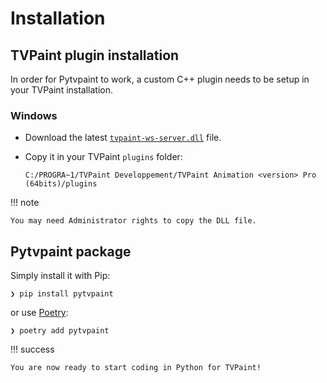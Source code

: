 # Installation

## TVPaint plugin installation

In order for Pytvpaint to work, a custom C++ plugin needs to be setup in your TVPaint installation.

### Windows

- Download the latest [`tvpaint-ws-server.dll`]() file.
- Copy it in your TVPaint `plugins` folder:

  ```
  C:/PROGRA~1/TVPaint Developpement/TVPaint Animation <version> Pro (64bits)/plugins
  ```

!!! note

    You may need Administrator rights to copy the DLL file.

## Pytvpaint package

Simply install it with Pip:

```console
❯ pip install pytvpaint
```

or use [Poetry](https://python-poetry.org/):

```console
❯ poetry add pytvpaint
```

!!! success

    You are now ready to start coding in Python for TVPaint!
